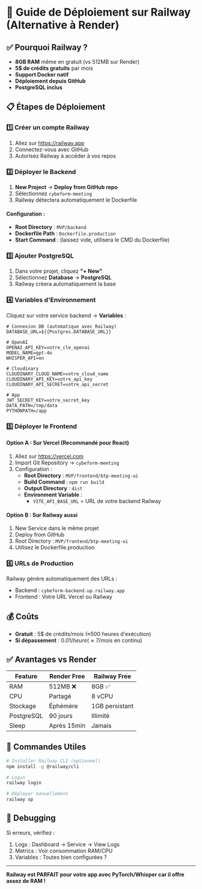 # 🚂 Guide de Déploiement sur Railway (Alternative à Render)

## ✅ Pourquoi Railway ?

- **8GB RAM** même en gratuit (vs 512MB sur Render)
- **5$ de crédits gratuits** par mois
- **Support Docker natif**
- **Déploiement depuis GitHub**
- **PostgreSQL inclus**

## 📋 Étapes de Déploiement

### 1️⃣ Créer un compte Railway

1. Allez sur https://railway.app
2. Connectez-vous avec GitHub
3. Autorisez Railway à accéder à vos repos

### 2️⃣ Déployer le Backend

1. **New Project** → **Deploy from GitHub repo**
2. Sélectionnez `cybeform-meeting`
3. Railway détectera automatiquement le Dockerfile

#### Configuration :
- **Root Directory** : `MVP/backend`
- **Dockerfile Path** : `Dockerfile.production`
- **Start Command** : (laissez vide, utilisera le CMD du Dockerfile)

### 3️⃣ Ajouter PostgreSQL

1. Dans votre projet, cliquez **"+ New"**
2. Sélectionnez **Database** → **PostgreSQL**
3. Railway créera automatiquement la base

### 4️⃣ Variables d'Environnement

Cliquez sur votre service backend → **Variables** :

```env
# Connexion DB (automatique avec Railway)
DATABASE_URL=${{Postgres.DATABASE_URL}}

# OpenAI
OPENAI_API_KEY=votre_cle_openai
MODEL_NAME=gpt-4o
WHISPER_API=on

# Cloudinary
CLOUDINARY_CLOUD_NAME=votre_cloud_name
CLOUDINARY_API_KEY=votre_api_key
CLOUDINARY_API_SECRET=votre_api_secret

# App
JWT_SECRET_KEY=votre_secret_key
DATA_PATH=/tmp/data
PYTHONPATH=/app
```

### 5️⃣ Déployer le Frontend

#### Option A : Sur Vercel (Recommandé pour React)
1. Allez sur https://vercel.com
2. Import Git Repository → `cybeform-meeting`
3. Configuration :
   - **Root Directory** : `MVP/frontend/btp-meeting-ui`
   - **Build Command** : `npm run build`
   - **Output Directory** : `dist`
   - **Environment Variable** :
     - `VITE_API_BASE_URL` = URL de votre backend Railway

#### Option B : Sur Railway aussi
1. New Service dans le même projet
2. Deploy from GitHub
3. Root Directory : `MVP/frontend/btp-meeting-ui`
4. Utilisez le Dockerfile.production

### 6️⃣ URLs de Production

Railway génère automatiquement des URLs :
- Backend : `cybeform-backend.up.railway.app`
- Frontend : Votre URL Vercel ou Railway

## 💰 Coûts

- **Gratuit** : 5$ de crédits/mois (≈500 heures d'exécution)
- **Si dépassement** : 0.01$/heure (≈7$/mois en continu)

## ✅ Avantages vs Render

| Feature | Render Free | Railway Free |
|---------|------------|--------------|
| RAM | 512MB ❌ | 8GB ✅ |
| CPU | Partagé | 8 vCPU |
| Stockage | Éphémère | 1GB persistant |
| PostgreSQL | 90 jours | Illimité |
| Sleep | Après 15min | Jamais |

## 🚀 Commandes Utiles

```bash
# Installer Railway CLI (optionnel)
npm install -g @railway/cli

# Login
railway login

# Déployer manuellement
railway up
```

## 🔧 Debugging

Si erreurs, vérifiez :
1. Logs : Dashboard → Service → View Logs
2. Metrics : Voir consommation RAM/CPU
3. Variables : Toutes bien configurées ?

---

**Railway est PARFAIT pour votre app avec PyTorch/Whisper car il offre assez de RAM !**
